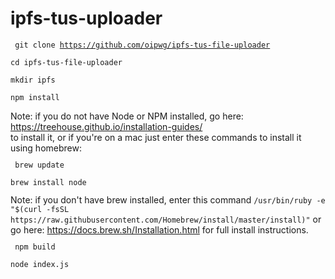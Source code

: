 # ipfs-tus-uploader
<code><pre>
git clone https://github.com/oipwg/ipfs-tus-file-uploader  
cd ipfs-tus-file-uploader  
mkdir ipfs  
npm install
</pre></code>
Note: if you do not have Node or NPM installed, go here: https://treehouse.github.io/installation-guides/  
to install it, or if you're on a mac just enter these commands to install it using homebrew:  
<code><pre>
brew update  
brew install node
</pre></code>
Note: if you don't have brew installed, enter this command `/usr/bin/ruby -e "$(curl -fsSL https://raw.githubusercontent.com/Homebrew/install/master/install)"` or go here: https://docs.brew.sh/Installation.html for full install instructions.  
<code><pre>
npm build  
node index.js
</pre></code>
